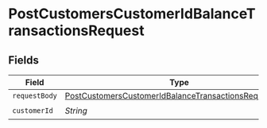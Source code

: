 # PostCustomersCustomerIdBalanceTransactionsRequest


## Fields

| Field                                                                                                                                     | Type                                                                                                                                      | Required                                                                                                                                  | Description                                                                                                                               |
| ----------------------------------------------------------------------------------------------------------------------------------------- | ----------------------------------------------------------------------------------------------------------------------------------------- | ----------------------------------------------------------------------------------------------------------------------------------------- | ----------------------------------------------------------------------------------------------------------------------------------------- |
| `requestBody`                                                                                                                             | [PostCustomersCustomerIdBalanceTransactionsRequestBody](../../models/operations/PostCustomersCustomerIdBalanceTransactionsRequestBody.md) | :heavy_minus_sign:                                                                                                                        | N/A                                                                                                                                       |
| `customerId`                                                                                                                              | *String*                                                                                                                                  | :heavy_check_mark:                                                                                                                        | N/A                                                                                                                                       |